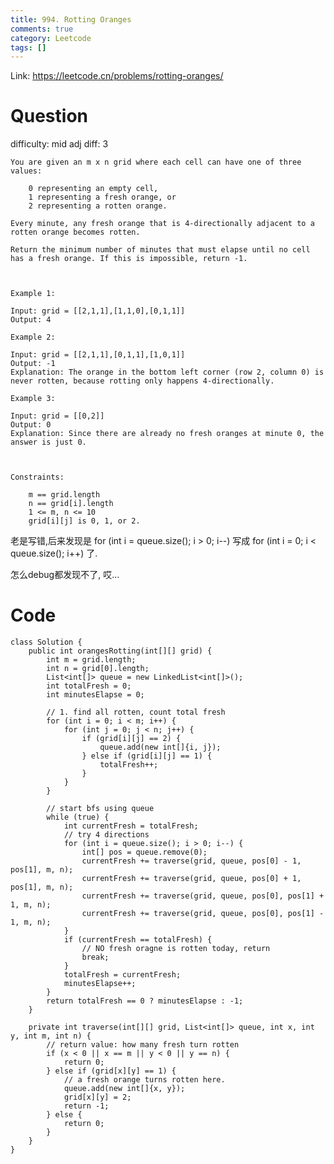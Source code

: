 ```yaml
---
title: 994. Rotting Oranges
comments: true
category: Leetcode
tags: []
---
```


Link: https://leetcode.cn/problems/rotting-oranges/

# Question

difficulty: mid
adj diff: 3

    You are given an m x n grid where each cell can have one of three values:

		0 representing an empty cell,
		1 representing a fresh orange, or
		2 representing a rotten orange.

	Every minute, any fresh orange that is 4-directionally adjacent to a rotten orange becomes rotten.

	Return the minimum number of minutes that must elapse until no cell has a fresh orange. If this is impossible, return -1.

	 

	Example 1:

	Input: grid = [[2,1,1],[1,1,0],[0,1,1]]
	Output: 4

	Example 2:

	Input: grid = [[2,1,1],[0,1,1],[1,0,1]]
	Output: -1
	Explanation: The orange in the bottom left corner (row 2, column 0) is never rotten, because rotting only happens 4-directionally.

	Example 3:

	Input: grid = [[0,2]]
	Output: 0
	Explanation: Since there are already no fresh oranges at minute 0, the answer is just 0.

	 

	Constraints:

		m == grid.length
		n == grid[i].length
		1 <= m, n <= 10
		grid[i][j] is 0, 1, or 2.

老是写错,后来发现是 for (int i = queue.size(); i > 0; i--) 写成 for (int i = 0; i < queue.size(); i++) 了. 

怎么debug都发现不了, 哎...

# Code

```
class Solution {
    public int orangesRotting(int[][] grid) {
        int m = grid.length;
        int n = grid[0].length;
        List<int[]> queue = new LinkedList<int[]>();
        int totalFresh = 0;
        int minutesElapse = 0;

        // 1. find all rotten, count total fresh
        for (int i = 0; i < m; i++) {
            for (int j = 0; j < n; j++) {
                if (grid[i][j] == 2) {
                    queue.add(new int[]{i, j});
                } else if (grid[i][j] == 1) {
                    totalFresh++;
                }
            }
        }

        // start bfs using queue
        while (true) {
            int currentFresh = totalFresh;
            // try 4 directions
            for (int i = queue.size(); i > 0; i--) {
                int[] pos = queue.remove(0);
                currentFresh += traverse(grid, queue, pos[0] - 1, pos[1], m, n);
                currentFresh += traverse(grid, queue, pos[0] + 1, pos[1], m, n);
                currentFresh += traverse(grid, queue, pos[0], pos[1] + 1, m, n);
                currentFresh += traverse(grid, queue, pos[0], pos[1] - 1, m, n);
            }
            if (currentFresh == totalFresh) {
                // NO fresh oragne is rotten today, return
                break;
            }
            totalFresh = currentFresh;
            minutesElapse++;
        }
        return totalFresh == 0 ? minutesElapse : -1;
    }

    private int traverse(int[][] grid, List<int[]> queue, int x, int y, int m, int n) {
        // return value: how many fresh turn rotten
        if (x < 0 || x == m || y < 0 || y == n) {
            return 0;
        } else if (grid[x][y] == 1) {
            // a fresh orange turns rotten here. 
            queue.add(new int[]{x, y});
            grid[x][y] = 2;
            return -1;
        } else {
            return 0;
        }
    }
}
```

